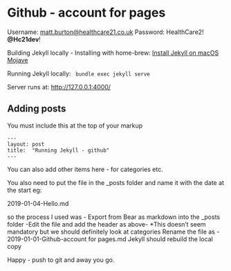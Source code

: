 # Github - account for pages	
Username: matt.burton@healthcare21.co.uk
Password: HealthCare2!
**@Hc21dev**!

Building Jekyll locally - Installing with home-brew:
[Install Jekyll on macOS Mojave](https://desiredpersona.com/install-jekyll-on-macos/)

Running Jekyll locally:
` bundle exec jekyll serve`

Server runs at:
 http://127.0.0.1:4000/

## Adding posts
You must include this at the top of your markup 
```
---
layout: post
title:  "Running Jekyll - github"
---
```
You can also add other items here - for  categories etc.

You also need to put the file in the _posts folder and name it with the date at the start eg:

2019-01-04-Hello.md

so the process I used was -
Export from  Bear as markdown into the _posts folder 
-Edit the file and add the header as above- *This doesn’t seem mandatory but we should definitely look at categories
Rename the file as  - 2019-01-01-Github-account for pages.md
Jekyll should rebuild the local copy

Happy - push to git and away you go.
